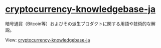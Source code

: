 # [cryptocurrency-knowledgebase-ja](http://crypto-users-jp.github.io/crypto-users-jp)
暗号通貨（Bitcoin等）およびその派生プロダクトに関する用語や技術的な解説。


View: [cryptocurrency-knowledgebase-ja](http://crypto-users-jp.github.io/crypto-users-jp)
